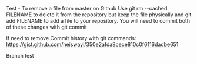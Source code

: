Test - To remove a file from master on Github
    Use git rm --cached FILENAME to delete it from the repository but keep the file physically and git add FILENAME
     to add a file to your repository. You will need to commit both of these changes with git commit

If need to remove Commit history with git commands:
https://gist.github.com/heiswayi/350e2afda8cece810c0f6116dadbe651

Branch test